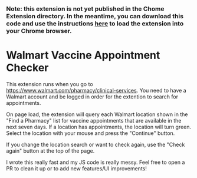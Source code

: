 
### Note: this extension is not yet published in the Chome Extension directory. In the meantime, you can download this code and use the instructions [here](https://dev.to/ben/how-to-install-chrome-extensions-manually-from-github-1612) to load the extension into your Chrome browser.

# Walmart Vaccine Appointment Checker

This extension runs when you go to https://www.walmart.com/pharmacy/clinical-services. You need to have a Walmart account and be logged in order for the extention to search for appointments.

On page load, the extension will query each Walmart location shown in the "Find a Pharmacy" list for vaccine appointments that are available in the next seven days. If a location has appointments, the location will turn green. Select the location with your mouse and press the "Continue" button.

If you change the location search or want to check again, use the "Check again" button at the top of the page.

I wrote this really fast and my JS code is really messy. Feel free to open a PR to clean it up or to add new features/UI improvements!
